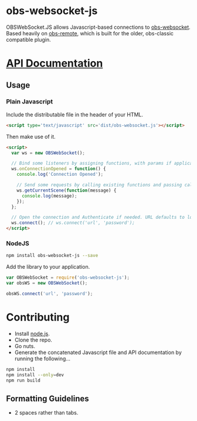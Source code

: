 # obs-websocket-js
OBSWebSocket.JS allows Javascript-based connections to [obs-websocket](https://github.com/Palakis/obs-websocket).  
Based heavily on [obs-remote](https://github.com/nodecg/obs-remote-js), which is built for the older, obs-classic compatible plugin.

# [API Documentation](dist/DOCUMENTATION.md)

## Usage

### Plain Javascript
Include the distributable file in the header of your HTML.
```html
<script type='text/javascript' src='dist/obs-websocket.js'></script>
```

Then make use of it.
```html
<script>
  var ws = new OBSWebSocket();

  // Bind some listeners by assigning functions, with params if applicable.
  ws.onConnectionOpened = function() {
    console.log('Connection Opened');

    // Send some requests by calling existing functions and passing callbacks.
    ws.getCurrentScene(function(message) {
      console.log(message);
    });
  };

  // Open the connection and Authenticate if needed. URL defaults to localhost:4444
  ws.connect(); // ws.connect('url', 'password');
</script>
```


### NodeJS
```sh
npm install obs-websocket-js --save
```

Add the library to your application.
```js
var OBSWebSocket = require('obs-websocket-js');
var obsWS = new OBSWebSocket();

obsWS.connect('url', 'password');
```

# Contributing
- Install [node.js](http://nodejs.org).
- Clone the repo.
- Go nuts.
- Generate the concatenated Javascript file and API documentation by running the following...
```sh
npm install
npm install --only=dev
npm run build
```

## Formatting Guidelines
- 2 spaces rather than tabs.
